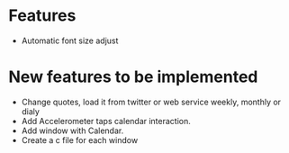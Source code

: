 # Features
* Automatic font size adjust

# New features to be implemented
* Change quotes, load it from twitter or web service weekly, monthly or dialy
* Add Accelerometer taps calendar interaction.
* Add window with Calendar.
* Create a c file for each window
